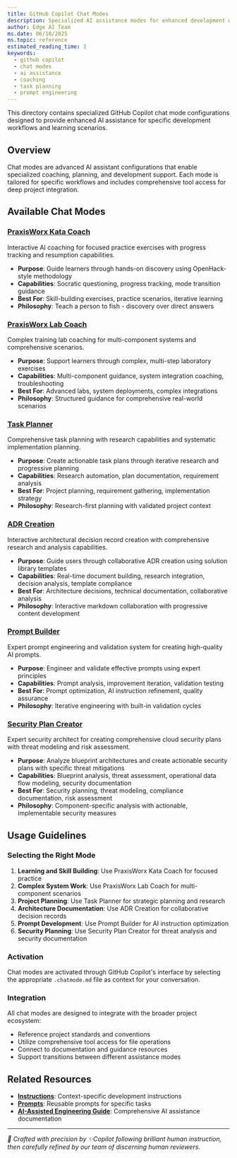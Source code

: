 ```yaml
---
title: GitHub Copilot Chat Modes
description: Specialized AI assistance modes for enhanced development workflows and coaching
author: Edge AI Team
ms.date: 06/18/2025
ms.topic: reference
estimated_reading_time: 3
keywords:
  - github copilot
  - chat modes
  - ai assistance
  - coaching
  - task planning
  - prompt engineering
---
```


This directory contains specialized GitHub Copilot chat mode configurations designed to provide enhanced AI assistance for specific development workflows and learning scenarios.

## Overview

Chat modes are advanced AI assistant configurations that enable specialized coaching, planning, and development support. Each mode is tailored for specific workflows and includes comprehensive tool access for deep project integration.

## Available Chat Modes

### [PraxisWorx Kata Coach](praxisworx-kata-coach.chatmode.md)

Interactive AI coaching for focused practice exercises with progress tracking and resumption capabilities.

- **Purpose**: Guide learners through hands-on discovery using OpenHack-style methodology
- **Capabilities**: Socratic questioning, progress tracking, mode transition guidance
- **Best For**: Skill-building exercises, practice scenarios, iterative learning
- **Philosophy**: Teach a person to fish - discovery over direct answers

### [PraxisWorx Lab Coach](praxisworx-lab-coach.chatmode.md)

Complex training lab coaching for multi-component systems and comprehensive scenarios.

- **Purpose**: Support learners through complex, multi-step laboratory exercises
- **Capabilities**: Multi-component guidance, system integration coaching, troubleshooting
- **Best For**: Advanced labs, system deployments, complex integrations
- **Philosophy**: Structured guidance for comprehensive real-world scenarios

### [Task Planner](task-planner.chatmode.md)

Comprehensive task planning with research capabilities and systematic implementation planning.

- **Purpose**: Create actionable task plans through iterative research and progressive planning
- **Capabilities**: Research automation, plan documentation, requirement analysis
- **Best For**: Project planning, requirement gathering, implementation strategy
- **Philosophy**: Research-first planning with validated project context

### [ADR Creation](adr-creation.chatmode.md)

Interactive architectural decision record creation with comprehensive research and analysis capabilities.

- **Purpose**: Guide users through collaborative ADR creation using solution library templates
- **Capabilities**: Real-time document building, research integration, decision analysis, template compliance
- **Best For**: Architecture decisions, technical documentation, collaborative analysis
- **Philosophy**: Interactive markdown collaboration with progressive content development

### [Prompt Builder](prompt-builder.chatmode.md)

Expert prompt engineering and validation system for creating high-quality AI prompts.

- **Purpose**: Engineer and validate effective prompts using expert principles
- **Capabilities**: Prompt analysis, improvement iteration, validation testing
- **Best For**: Prompt optimization, AI instruction refinement, quality assurance
- **Philosophy**: Iterative engineering with built-in validation cycles

### [Security Plan Creator](security-plan-creator.chatmode.md)

Expert security architect for creating comprehensive cloud security plans with threat modeling and risk assessment.

- **Purpose**: Analyze blueprint architectures and create actionable security plans with specific threat mitigations
- **Capabilities**: Blueprint analysis, threat assessment, operational data flow modeling, security documentation
- **Best For**: Security planning, threat modeling, compliance documentation, risk assessment
- **Philosophy**: Component-specific analysis with actionable, implementable security measures

## Usage Guidelines

### Selecting the Right Mode

1. **Learning and Skill Building**: Use PraxisWorx Kata Coach for focused practice
2. **Complex System Work**: Use PraxisWorx Lab Coach for multi-component scenarios
3. **Project Planning**: Use Task Planner for strategic planning and research
4. **Architecture Documentation**: Use ADR Creation for collaborative decision records
5. **Prompt Development**: Use Prompt Builder for AI instruction optimization
6. **Security Planning**: Use Security Plan Creator for threat analysis and security documentation

### Activation

Chat modes are activated through GitHub Copilot's interface by selecting the appropriate `.chatmode.md` file as context for your conversation.

### Integration

All chat modes are designed to integrate with the broader project ecosystem:

- Reference project standards and conventions
- Utilize comprehensive tool access for file operations
- Connect to documentation and guidance resources
- Support transitions between different assistance modes

## Related Resources

- **[Instructions](../instructions/README.md)**: Context-specific development instructions
- **[Prompts](../prompts/README.md)**: Reusable prompts for specific tasks
- **[AI-Assisted Engineering Guide](../../docs/contributing/ai-assisted-engineering.md)**: Comprehensive AI assistance documentation

---

<!-- markdownlint-disable MD036 -->
*🤖 Crafted with precision by ✨Copilot following brilliant human instruction,
then carefully refined by our team of discerning human reviewers.*
<!-- markdownlint-enable MD036 -->
